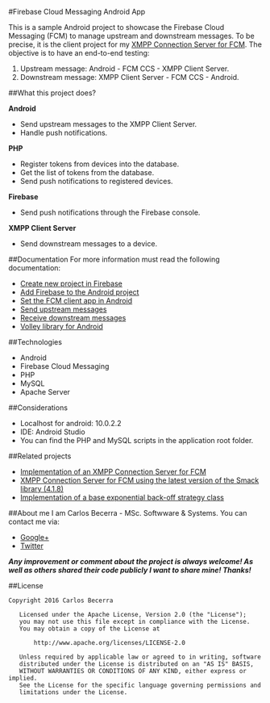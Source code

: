#Firebase Cloud Messaging Android App

This is a sample Android project to showcase the Firebase Cloud Messaging (FCM) to manage upstream and downstream messages. To be precise, it is the client project for my [XMPP Connection Server for FCM](https://github.com/carlosCharz/fcmxmppserver). The objective is to have an end-to-end testing:

1.  Upstream message: Android - FCM CCS - XMPP Client Server.
2.  Downstream message: XMPP Client Server - FCM CCS - Android.

##What this project does?

**Android**

 * Send upstream messages to the XMPP Client Server.
 * Handle push notifications.


**PHP**

 * Register tokens from devices into the database.
 * Get the list of tokens from the database.
 * Send push notifications to registered devices.

**Firebase**

 * Send push notifications through the Firebase console.

**XMPP Client Server**

 * Send downstream messages to a device.


##Documentation
For more information must read the following documentation: 
 
* [Create new project in Firebase](https://console.firebase.google.com/)
* [Add Firebase to the Android project](https://firebase.google.com/docs/android/setup)
* [Set the FCM client app in Android](https://firebase.google.com/docs/cloud-messaging/android/client)
* [Send upstream messages](https://firebase.google.com/docs/cloud-messaging/android/upstream)
* [Receive downstream messages](https://firebase.google.com/docs/cloud-messaging/android/receive)
* [Volley library for Android](https://developer.android.com/training/volley/simple.html)


##Technologies
 * Android
 * Firebase Cloud Messaging
 * PHP
 * MySQL
 * Apache Server


##Considerations
 * Localhost for android: 10.0.2.2
 * IDE: Android Studio
 * You can find the PHP and MySQL scripts in the application root folder.


##Related projects
 * [Implementation of an XMPP Connection Server for FCM](https://github.com/carlosCharz/fcmxmppserver)
 * [XMPP Connection Server for FCM using the latest version of the Smack library (4.1.8)](https://github.com/carlosCharz/fcmxmppserverv2)
 * [Implementation of a base exponential back-off strategy class](https://github.com/carlosCharz/ExponentialBackOff)


##About me
I am Carlos Becerra - MSc. Softwware & Systems. You can contact me via:

* [Google+](https://plus.google.com/+CarlosBecerraRodr%C3%ADguez)
* [Twitter](https://twitter.com/CarlosBecerraRo)


_**Any improvement or comment about the project is always welcome! As well as others shared their code publicly I want to share mine! Thanks!**_

##License
```javas
Copyright 2016 Carlos Becerra

   Licensed under the Apache License, Version 2.0 (the "License");
   you may not use this file except in compliance with the License.
   You may obtain a copy of the License at

       http://www.apache.org/licenses/LICENSE-2.0

   Unless required by applicable law or agreed to in writing, software
   distributed under the License is distributed on an "AS IS" BASIS,
   WITHOUT WARRANTIES OR CONDITIONS OF ANY KIND, either express or implied.
   See the License for the specific language governing permissions and
   limitations under the License.
